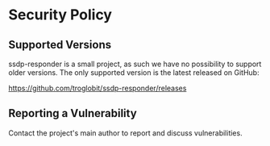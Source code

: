 # Security Policy

## Supported Versions

ssdp-responder is a small project, as such we have no possibility to support
older versions. The only supported version is the latest released on GitHub:

<https://github.com/troglobit/ssdp-responder/releases>

## Reporting a Vulnerability

Contact the project's main author to report and discuss vulnerabilities.
